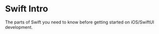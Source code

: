 # Swift Intro

The parts of Swift you need to know before getting started on iOS/SwiftUI development.
